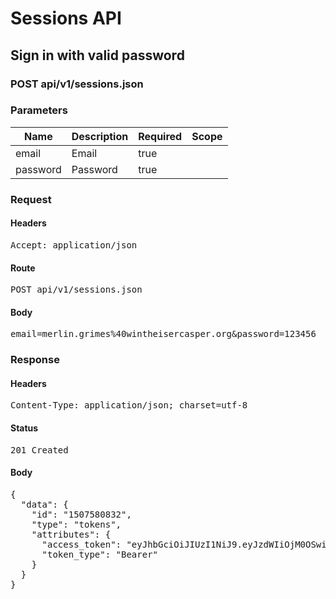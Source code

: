 # Sessions API

## Sign in with valid password

### POST api/v1/sessions.json

### Parameters

| Name | Description | Required | Scope |
|------|-------------|----------|-------|
| email | Email | true |  |
| password | Password | true |  |

### Request

#### Headers

<pre>Accept: application/json</pre>

#### Route

<pre>POST api/v1/sessions.json</pre>

#### Body

<pre>email=merlin.grimes%40wintheisercasper.org&password=123456</pre>

### Response

#### Headers

<pre>Content-Type: application/json; charset=utf-8</pre>

#### Status

<pre>201 Created</pre>

#### Body

<pre>{
  "data": {
    "id": "1507580832",
    "type": "tokens",
    "attributes": {
      "access_token": "eyJhbGciOiJIUzI1NiJ9.eyJzdWIiOjM0OSwiaWF0IjoxNTA3NTgwODMyLCJleHAiOjE1MDc2MDI0MzJ9.PwET4Fr5s1yTPe-XKlVc7qEx4sTBPgwCybipYFSFwKk",
      "token_type": "Bearer"
    }
  }
}</pre>
